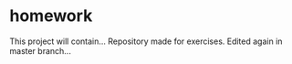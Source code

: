 # homework
This project will contain...
Repository made for exercises.
Edited again in master branch...